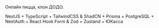 Онлайн пицца, клон ДОДО. 

NextJS + TypeScript + TailwindCSS & ShadCN + Prisma + PostgreSQL + NextAuth + React Hook Form & Zod + Zustand + ЮКасса
